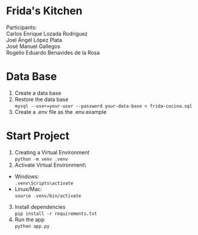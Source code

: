 # Frida's Kitchen 
Participants:
<br> Carlos Enrique Lozada Rodríguez
<br> Joel Ángel López Plata
<br> José Manuel Gallegos
<br> Rogelio Eduardo Benavides de la Rosa
<br>

# Data Base
1. Create a data base
2. Restore the data base<br>```mysql --user=your-user --password your-data-base < frida-cocina.sql```
3. Create a .env file as the .env.example

# Start Project
1. Creating a Virtual Environment<br>```python -m venv .venv```
2. Activate Virtual Environment\
  * Windows:<br>```.venv\Scripts\activate```
  * Linux/Mac:<br>```source .venv/bin/activate```
3. Install dependencies<br>```pip install -r requirements.txt```
4. Run the app<br>```python app.py```
